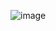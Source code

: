 ![image](https://user-images.githubusercontent.com/37008964/156149499-9cf7963d-0500-4476-b8a5-ed6d0884e258.png)
